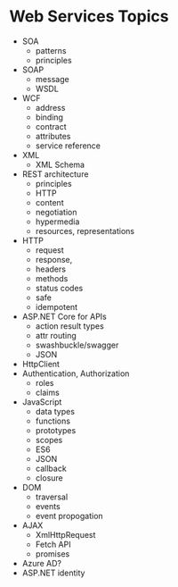 # Web Services Topics
- SOA
	- patterns
	- principles
- SOAP
	- message
	- WSDL
- WCF
	- address
	- binding
	- contract
	- attributes
	- service reference
- XML
	- XML Schema
- REST architecture
	- principles
	- HTTP
	- content
	- negotiation
	- hypermedia
	- resources, representations
- HTTP
	- request
	- response,
	- headers
	- methods
	- status codes
	- safe
	- idempotent
- ASP.NET Core for APIs
	- action result types
	- attr routing
	- swashbuckle/swagger
	- JSON
- HttpClient
- Authentication, Authorization
	- roles
	- claims
- JavaScript
	- data types
	- functions
	- prototypes
	- scopes
	- ES6
	- JSON
	- callback
	- closure
- DOM
	- traversal
	- events
	- event propogation
- AJAX
	- XmlHttpRequest
	- Fetch API
	- promises
- Azure AD?
- ASP.NET identity